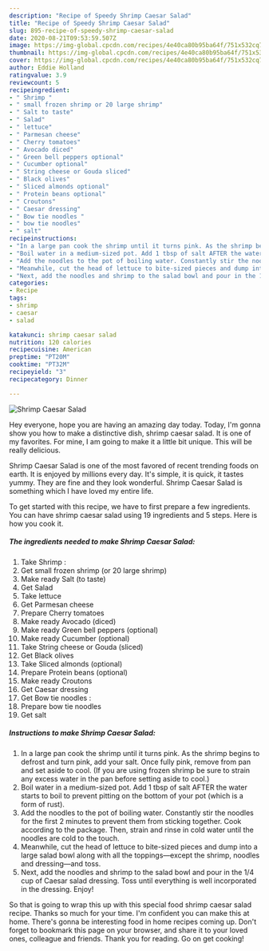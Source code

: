 ```yaml
---
description: "Recipe of Speedy Shrimp Caesar Salad"
title: "Recipe of Speedy Shrimp Caesar Salad"
slug: 895-recipe-of-speedy-shrimp-caesar-salad
date: 2020-08-21T09:53:59.507Z
image: https://img-global.cpcdn.com/recipes/4e40ca80b95ba64f/751x532cq70/shrimp-caesar-salad-recipe-main-photo.jpg
thumbnail: https://img-global.cpcdn.com/recipes/4e40ca80b95ba64f/751x532cq70/shrimp-caesar-salad-recipe-main-photo.jpg
cover: https://img-global.cpcdn.com/recipes/4e40ca80b95ba64f/751x532cq70/shrimp-caesar-salad-recipe-main-photo.jpg
author: Eddie Holland
ratingvalue: 3.9
reviewcount: 5
recipeingredient:
- " Shrimp "
- " small frozen shrimp or 20 large shrimp"
- " Salt to taste"
- " Salad"
- " lettuce"
- " Parmesan cheese"
- " Cherry tomatoes"
- " Avocado diced"
- " Green bell peppers optional"
- " Cucumber optional"
- " String cheese or Gouda sliced"
- " Black olives"
- " Sliced almonds optional"
- " Protein beans optional"
- " Croutons"
- " Caesar dressing"
- " Bow tie noodles "
- " bow tie noodles"
- " salt"
recipeinstructions:
- "In a large pan cook the shrimp until it turns pink. As the shrimp begins to defrost and turn pink, add your salt. Once fully pink, remove from pan and set aside to cool. (If you are using frozen shrimp be sure to strain any excess water in the pan before setting aside to cool.)"
- "Boil water in a medium-sized pot. Add 1 tbsp of salt AFTER the water starts to boil to prevent pitting on the bottom of your pot (which is a form of rust)."
- "Add the noodles to the pot of boiling water. Constantly stir the noodles for the first 2 minutes to prevent them from sticking together. Cook according to the package. Then, strain and rinse in cold water until the noodles are cold to the touch."
- "Meanwhile, cut the head of lettuce to bite-sized pieces and dump into a large salad bowl along with all the toppings—except the shrimp, noodles and dressing—and toss."
- "Next, add the noodles and shrimp to the salad bowl and pour in the 1/4 cup of Caesar salad dressing. Toss until everything is well incorporated in the dressing. Enjoy!"
categories:
- Recipe
tags:
- shrimp
- caesar
- salad

katakunci: shrimp caesar salad 
nutrition: 120 calories
recipecuisine: American
preptime: "PT20M"
cooktime: "PT32M"
recipeyield: "3"
recipecategory: Dinner

---
```



![Shrimp Caesar Salad](https://img-global.cpcdn.com/recipes/4e40ca80b95ba64f/751x532cq70/shrimp-caesar-salad-recipe-main-photo.jpg)

Hey everyone, hope you are having an amazing day today. Today, I'm gonna show you how to make a distinctive dish, shrimp caesar salad. It is one of my favorites. For mine, I am going to make it a little bit unique. This will be really delicious.

Shrimp Caesar Salad is one of the most favored of recent trending foods on earth. It is enjoyed by millions every day. It's simple, it is quick, it tastes yummy. They are fine and they look wonderful. Shrimp Caesar Salad is something which I have loved my entire life.




To get started with this recipe, we have to first prepare a few ingredients. You can have shrimp caesar salad using 19 ingredients and 5 steps. Here is how you cook it.

<!--inarticleads1-->

##### The ingredients needed to make Shrimp Caesar Salad:

1. Take  Shrimp :
1. Get  small frozen shrimp (or 20 large shrimp)
1. Make ready  Salt (to taste)
1. Get  Salad
1. Take  lettuce
1. Get  Parmesan cheese
1. Prepare  Cherry tomatoes
1. Make ready  Avocado (diced)
1. Make ready  Green bell peppers (optional)
1. Make ready  Cucumber (optional)
1. Take  String cheese or Gouda (sliced)
1. Get  Black olives
1. Take  Sliced almonds (optional)
1. Prepare  Protein beans (optional)
1. Make ready  Croutons
1. Get  Caesar dressing
1. Get  Bow tie noodles :
1. Prepare  bow tie noodles
1. Get  salt




<!--inarticleads2-->

##### Instructions to make Shrimp Caesar Salad:

1. In a large pan cook the shrimp until it turns pink. As the shrimp begins to defrost and turn pink, add your salt. Once fully pink, remove from pan and set aside to cool. (If you are using frozen shrimp be sure to strain any excess water in the pan before setting aside to cool.)
1. Boil water in a medium-sized pot. Add 1 tbsp of salt AFTER the water starts to boil to prevent pitting on the bottom of your pot (which is a form of rust).
1. Add the noodles to the pot of boiling water. Constantly stir the noodles for the first 2 minutes to prevent them from sticking together. Cook according to the package. Then, strain and rinse in cold water until the noodles are cold to the touch.
1. Meanwhile, cut the head of lettuce to bite-sized pieces and dump into a large salad bowl along with all the toppings—except the shrimp, noodles and dressing—and toss.
1. Next, add the noodles and shrimp to the salad bowl and pour in the 1/4 cup of Caesar salad dressing. Toss until everything is well incorporated in the dressing. Enjoy!




So that is going to wrap this up with this special food shrimp caesar salad recipe. Thanks so much for your time. I'm confident you can make this at home. There's gonna be interesting food in home recipes coming up. Don't forget to bookmark this page on your browser, and share it to your loved ones, colleague and friends. Thank you for reading. Go on get cooking!
